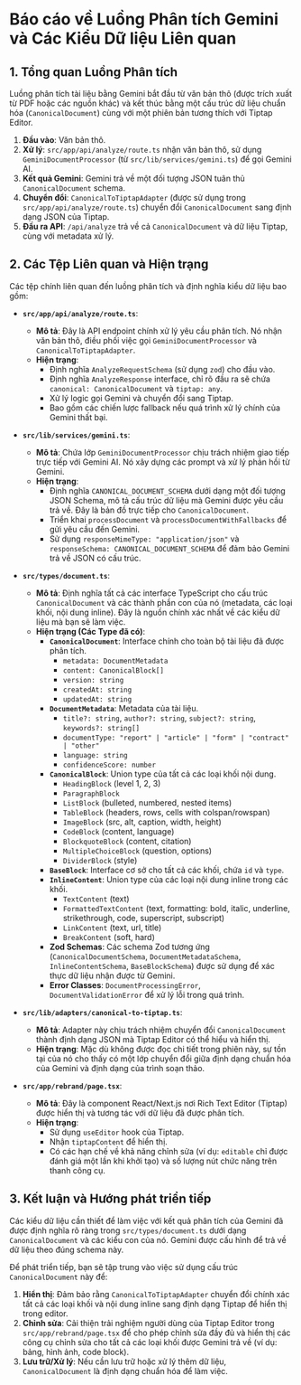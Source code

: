 # Báo cáo về Luồng Phân tích Gemini và Các Kiểu Dữ liệu Liên quan

## 1. Tổng quan Luồng Phân tích

Luồng phân tích tài liệu bằng Gemini bắt đầu từ văn bản thô (được trích xuất từ PDF hoặc các nguồn khác) và kết thúc bằng một cấu trúc dữ liệu chuẩn hóa (`CanonicalDocument`) cùng với một phiên bản tương thích với Tiptap Editor.

1.  **Đầu vào**: Văn bản thô.
2.  **Xử lý**: `src/app/api/analyze/route.ts` nhận văn bản thô, sử dụng `GeminiDocumentProcessor` (từ `src/lib/services/gemini.ts`) để gọi Gemini AI.
3.  **Kết quả Gemini**: Gemini trả về một đối tượng JSON tuân thủ `CanonicalDocument` schema.
4.  **Chuyển đổi**: `CanonicalToTiptapAdapter` (được sử dụng trong `src/app/api/analyze/route.ts`) chuyển đổi `CanonicalDocument` sang định dạng JSON của Tiptap.
5.  **Đầu ra API**: `/api/analyze` trả về cả `CanonicalDocument` và dữ liệu Tiptap, cùng với metadata xử lý.

## 2. Các Tệp Liên quan và Hiện trạng

Các tệp chính liên quan đến luồng phân tích và định nghĩa kiểu dữ liệu bao gồm:

*   **`src/app/api/analyze/route.ts`**:
    *   **Mô tả**: Đây là API endpoint chính xử lý yêu cầu phân tích. Nó nhận văn bản thô, điều phối việc gọi `GeminiDocumentProcessor` và `CanonicalToTiptapAdapter`.
    *   **Hiện trạng**:
        *   Định nghĩa `AnalyzeRequestSchema` (sử dụng `zod`) cho đầu vào.
        *   Định nghĩa `AnalyzeResponse` interface, chỉ rõ đầu ra sẽ chứa `canonical: CanonicalDocument` và `tiptap: any`.
        *   Xử lý logic gọi Gemini và chuyển đổi sang Tiptap.
        *   Bao gồm các chiến lược fallback nếu quá trình xử lý chính của Gemini thất bại.

*   **`src/lib/services/gemini.ts`**:
    *   **Mô tả**: Chứa lớp `GeminiDocumentProcessor` chịu trách nhiệm giao tiếp trực tiếp với Gemini AI. Nó xây dựng các prompt và xử lý phản hồi từ Gemini.
    *   **Hiện trạng**:
        *   Định nghĩa `CANONICAL_DOCUMENT_SCHEMA` dưới dạng một đối tượng JSON Schema, mô tả cấu trúc dữ liệu mà Gemini được yêu cầu trả về. Đây là bản đồ trực tiếp cho `CanonicalDocument`.
        *   Triển khai `processDocument` và `processDocumentWithFallbacks` để gửi yêu cầu đến Gemini.
        *   Sử dụng `responseMimeType: "application/json"` và `responseSchema: CANONICAL_DOCUMENT_SCHEMA` để đảm bảo Gemini trả về JSON có cấu trúc.

*   **`src/types/document.ts`**:
    *   **Mô tả**: Định nghĩa tất cả các interface TypeScript cho cấu trúc `CanonicalDocument` và các thành phần con của nó (metadata, các loại khối, nội dung inline). Đây là nguồn chính xác nhất về các kiểu dữ liệu mà bạn sẽ làm việc.
    *   **Hiện trạng (Các Type đã có)**:
        *   **`CanonicalDocument`**: Interface chính cho toàn bộ tài liệu đã được phân tích.
            *   `metadata: DocumentMetadata`
            *   `content: CanonicalBlock[]`
            *   `version: string`
            *   `createdAt: string`
            *   `updatedAt: string`
        *   **`DocumentMetadata`**: Metadata của tài liệu.
            *   `title?: string`, `author?: string`, `subject?: string`, `keywords?: string[]`
            *   `documentType: "report" | "article" | "form" | "contract" | "other"`
            *   `language: string`
            *   `confidenceScore: number`
        *   **`CanonicalBlock`**: Union type của tất cả các loại khối nội dung.
            *   `HeadingBlock` (level 1, 2, 3)
            *   `ParagraphBlock`
            *   `ListBlock` (bulleted, numbered, nested items)
            *   `TableBlock` (headers, rows, cells with colspan/rowspan)
            *   `ImageBlock` (src, alt, caption, width, height)
            *   `CodeBlock` (content, language)
            *   `BlockquoteBlock` (content, citation)
            *   `MultipleChoiceBlock` (question, options)
            *   `DividerBlock` (style)
        *   **`BaseBlock`**: Interface cơ sở cho tất cả các khối, chứa `id` và `type`.
        *   **`InlineContent`**: Union type của các loại nội dung inline trong các khối.
            *   `TextContent` (text)
            *   `FormattedTextContent` (text, formatting: bold, italic, underline, strikethrough, code, superscript, subscript)
            *   `LinkContent` (text, url, title)
            *   `BreakContent` (soft, hard)
        *   **Zod Schemas**: Các schema Zod tương ứng (`CanonicalDocumentSchema`, `DocumentMetadataSchema`, `InlineContentSchema`, `BaseBlockSchema`) được sử dụng để xác thực dữ liệu nhận được từ Gemini.
        *   **Error Classes**: `DocumentProcessingError`, `DocumentValidationError` để xử lý lỗi trong quá trình.

*   **`src/lib/adapters/canonical-to-tiptap.ts`**:
    *   **Mô tả**: Adapter này chịu trách nhiệm chuyển đổi `CanonicalDocument` thành định dạng JSON mà Tiptap Editor có thể hiểu và hiển thị.
    *   **Hiện trạng**: Mặc dù không được đọc chi tiết trong phiên này, sự tồn tại của nó cho thấy có một lớp chuyển đổi giữa định dạng chuẩn hóa của Gemini và định dạng của trình soạn thảo.

*   **`src/app/rebrand/page.tsx`**:
    *   **Mô tả**: Đây là component React/Next.js nơi Rich Text Editor (Tiptap) được hiển thị và tương tác với dữ liệu đã được phân tích.
    *   **Hiện trạng**:
        *   Sử dụng `useEditor` hook của Tiptap.
        *   Nhận `tiptapContent` để hiển thị.
        *   Có các hạn chế về khả năng chỉnh sửa (ví dụ: `editable` chỉ được đánh giá một lần khi khởi tạo) và số lượng nút chức năng trên thanh công cụ.

## 3. Kết luận và Hướng phát triển tiếp

Các kiểu dữ liệu cần thiết để làm việc với kết quả phân tích của Gemini đã được định nghĩa rõ ràng trong `src/types/document.ts` dưới dạng `CanonicalDocument` và các kiểu con của nó. Gemini được cấu hình để trả về dữ liệu theo đúng schema này.

Để phát triển tiếp, bạn sẽ tập trung vào việc sử dụng cấu trúc `CanonicalDocument` này để:
1.  **Hiển thị**: Đảm bảo rằng `CanonicalToTiptapAdapter` chuyển đổi chính xác tất cả các loại khối và nội dung inline sang định dạng Tiptap để hiển thị trong editor.
2.  **Chỉnh sửa**: Cải thiện trải nghiệm người dùng của Tiptap Editor trong `src/app/rebrand/page.tsx` để cho phép chỉnh sửa đầy đủ và hiển thị các công cụ chỉnh sửa cho tất cả các loại khối được Gemini trả về (ví dụ: bảng, hình ảnh, code block).
3.  **Lưu trữ/Xử lý**: Nếu cần lưu trữ hoặc xử lý thêm dữ liệu, `CanonicalDocument` là định dạng chuẩn hóa để làm việc.
